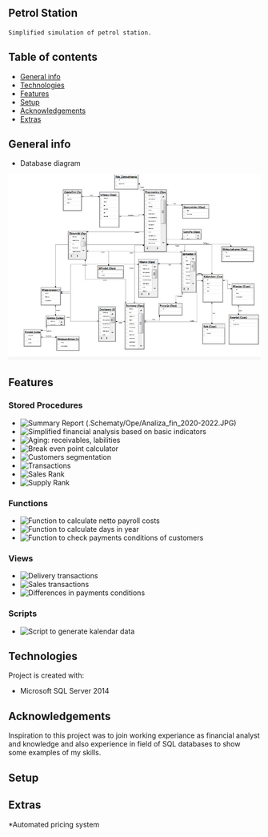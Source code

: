 ## Petrol Station

    Simplified simulation of petrol station.

## Table of contents
* [General info](#general-info)
* [Technologies](#technologies)
* [Features](#features)
* [Setup](#setup)
* [Acknowledgements](#Acknowledgements)
* [Extras](#Extras)

## General info
* Database diagram 

![Database diagram](./Database_Diagram(Stacja_Paliw).JPG) 

## Features

### Stored Procedures
* ![Summary Report](Schematy/Ope/uspRaport_Zbiorczy)
(.Schematy/Ope/Analiza_fin_2020-2022.JPG)
* ![Simplified financial analysis based on basic indicators](Schematy/Ope/uspAnaliza_Fin-ALTER)
* ![Aging: receivables, labilities](Schematy/Ope/uspWiekowanie)
* ![Break even point calculator](Schematy/Ope/BEP_Kalk_krzyz)
* ![Customers segmentation](Schematy/Ope/uspKlasfikacja_klientow)
* ![Transactions](Schematy/Ope/PROC_Transakcje)
* ![Sales Rank](Schematy/Ope/usp_SprzedazRanking)
* ![Supply Rank](Schematy/Ope/usp_DostawRanking) 


### Functions
* ![Function to calculate netto payroll costs](Schematy/Ope/LiczWyn)
* ![Function to calculate days in year](Schematy/Czas/uDni_Rok)
* ![Function to check payments conditions of customers](Schematy/Ope/ufWarunkiSprzedazy)



### Views
* ![Delivery transactions](Schematy/Ope/V_ListaDostaw)
* ![Sales transactions](Schematy/Ope/V_ListaSprzedazy)
* ![Differences in payments conditions](Schematy/Ope/V_Rozb_w_TermDostaw)

### Scripts
* ![Script to generate kalendar data](Schematy/Czas/Kalendarz-2022)

	
## Technologies
Project is created with:
* Microsoft SQL Server 2014 

## Acknowledgements
Inspiration to this project was to join working experiance as financial analyst and  knowledge and also experience  in field of
SQL databases to show some examples of my skills.

	
## Setup
## Extras
*Automated pricing system 

